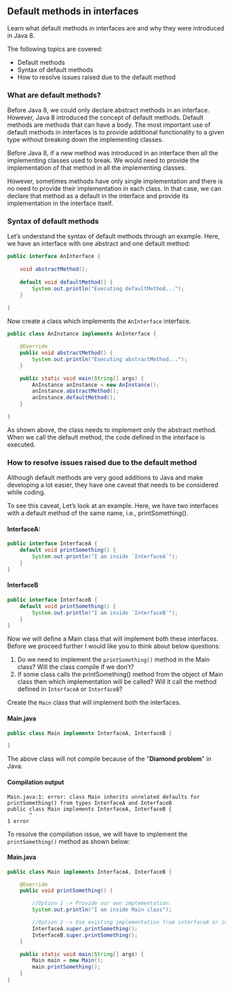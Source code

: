 ## Default methods in interfaces

Learn what default methods in interfaces are and why they were introduced in Java 8.

The following topics are covered:
- Default methods
- Syntax of default methods
- How to resolve issues raised due to the default method

### What are default methods?

Before Java 8, we could only declare abstract methods in an interface. However, Java 8 introduced the concept of default methods. Default methods are methods that can have a body. The most important use of default methods in interfaces is to provide additional functionality to a given type without breaking down the implementing classes.

Before Java 8, if a new method was introduced in an interface then all the implementing classes used to break. We would need to provide the implementation of that method in all the implementing classes.

However, sometimes methods have only single implementation and there is no need to provide their implementation in each class. In that case, we can declare that method as a default in the interface and provide its implementation in the interface itself.

### Syntax of default methods

Let’s understand the syntax of default methods through an example. Here, we have an interface with one abstract and one default method:

```java
public interface AnInterface {
    
    void abstractMethod();
    
    default void defaultMethod() {
        System.out.println("Executing defaultMethod...");
    }
    
}
```

Now create a class which implements the `AnInterface` interface.

```java
public class AnInstance implements AnInterface {

    @Override
    public void abstractMethod() {
        System.out.println("Executing abstractMethod...");
    }

    public static void main(String[] args) {
        AnInstance anInstance = new AnInstance();
        anInstance.abstractMethod();
        anInstance.defaultMethod();
    }

}
```

As shown above, the class needs to implement only the abstract method. When we call the default method, the code defined in the interface is executed.

### How to resolve issues raised due to the default method

Although default methods are very good additions to Java and make developing a lot easier, they have one caveat that needs to be considered while coding.

To see this caveat, Let’s look at an example. Here, we have two interfaces with a default method of the same name, i.e., printSomething().

#### InterfaceA:

```java
public interface InterfaceA {
    default void printSomething() {
        System.out.println("I am inside `InterfaceA`");
    }
}
```

#### InterfaceB

```java
public interface InterfaceB {
    default void printSomething() {
        System.out.println("I am inside `InterfaceB`");
    }
}
```

Now we will define a Main class that will implement both these interfaces. Before we proceed further I would like you to think about below questions:
1. Do we need to implement the `printSomething()` method in the Main class? Will the class compile if we don’t?
2. If some class calls the printSomething() method from the object of Main class then which implementation will be called? Will it call the method defined in `InterfaceA` or `InterfaceB`?

Create the `Main` class that will implement both the interfaces.

#### Main.java

```java
public class Main implements InterfaceA, InterfaceB {

}
```

The above class will not compile because of the "**Diamond problem**" in Java.

#### Compilation output

```
Main.java:1: error: class Main inherits unrelated defaults for printSomething() from types InterfaceA and InterfaceB
public class Main implements InterfaceA, InterfaceB {
       ^
1 error
```

To resolve the compilation issue, we will have to implement the `printSomething()` method as shown below:

#### Main.java

```java
public class Main implements InterfaceA, InterfaceB {

    @Override
    public void printSomething() {

        //Option 1 -> Provide our own implementation.
        System.out.println("I am inside Main class");

        //Option 2 -> Use existing implementation from interfaceA or interfaceB or both.
        InterfaceA.super.printSomething();
        InterfaceB.super.printSomething();
    }

    public static void main(String[] args) {
        Main main = new Main();
        main.printSomething();
    }
}
```
